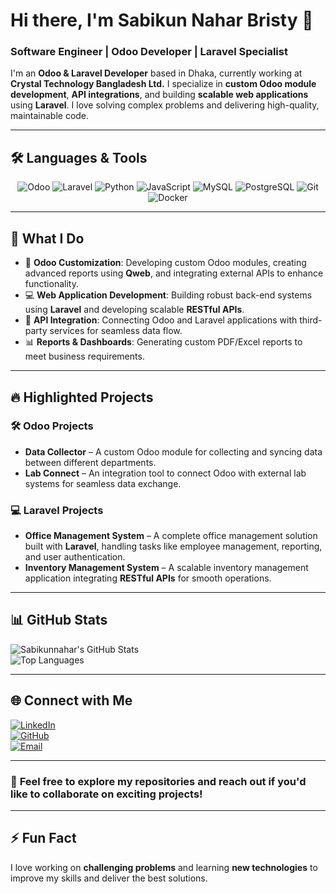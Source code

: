 # Hi there, I'm **Sabikun Nahar Bristy** 👋  
### Software Engineer | Odoo Developer | Laravel Specialist 

I'm an **Odoo & Laravel Developer** based in Dhaka, currently working at **Crystal Technology Bangladesh Ltd.** I specialize in **custom Odoo module development**, **API integrations**, and building **scalable web applications** using **Laravel**. I love solving complex problems and delivering high-quality, maintainable code.

---
## 🛠️ **Languages & Tools**

<p align="center">
  <img src="https://img.shields.io/badge/Odoo-EE0022?style=for-the-badge&logo=odoo&logoColor=white" alt="Odoo"/>
  <img src="https://img.shields.io/badge/Laravel-FF2D20?style=for-the-badge&logo=laravel&logoColor=white" alt="Laravel"/>
  <img src="https://img.shields.io/badge/Python-3776AB?style=for-the-badge&logo=python&logoColor=white" alt="Python"/>
  <img src="https://img.shields.io/badge/JavaScript-F7DF1E?style=for-the-badge&logo=javascript&logoColor=black" alt="JavaScript"/>
  <img src="https://img.shields.io/badge/MySQL-4479A1?style=for-the-badge&logo=mysql&logoColor=white" alt="MySQL"/>
  <img src="https://img.shields.io/badge/PostgreSQL-336791?style=for-the-badge&logo=postgresql&logoColor=white" alt="PostgreSQL"/>
  <img src="https://img.shields.io/badge/Git-F05032?style=for-the-badge&logo=git&logoColor=white" alt="Git"/>
  <img src="https://img.shields.io/badge/Docker-2496ED?style=for-the-badge&logo=docker&logoColor=white" alt="Docker"/>
</p>

---

## 🔧 **What I Do**  

- 🔧 **Odoo Customization**: Developing custom Odoo modules, creating advanced reports using **Qweb**, and integrating external APIs to enhance functionality.  
- 💻 **Web Application Development**: Building robust back-end systems using **Laravel** and developing scalable **RESTful APIs**.  
- 🔗 **API Integration**: Connecting Odoo and Laravel applications with third-party services for seamless data flow.  
- 📊 **Reports & Dashboards**: Generating custom PDF/Excel reports to meet business requirements.  

---

## 🔥 **Highlighted Projects**  

### 🛠️ **Odoo Projects**  
- **Data Collector** – A custom Odoo module for collecting and syncing data between different departments.  
- **Lab Connect** – An integration tool to connect Odoo with external lab systems for seamless data exchange.  

### 💻 **Laravel Projects**  
- **Office Management System** – A complete office management solution built with **Laravel**, handling tasks like employee management, reporting, and user authentication.  
- **Inventory Management System** – A scalable inventory management application integrating **RESTful APIs** for smooth operations.  

---

## 📊 **GitHub Stats**  

![Sabikunnahar's GitHub Stats](https://github-readme-stats.vercel.app/api?username=Sabikunnahar&show_icons=true&theme=radical)  
![Top Languages](https://github-readme-stats.vercel.app/api/top-langs/?username=Sabikunnahar&layout=compact&theme=radical)  

---

## 🌐 **Connect with Me**  

[![LinkedIn](https://img.shields.io/badge/LinkedIn-blue?style=for-the-badge&logo=linkedin)](https://www.linkedin.com/in/sabikun-nahar-bristy)  
[![GitHub](https://img.shields.io/badge/GitHub-181717?style=for-the-badge&logo=github&logoColor=white)](https://github.com/Sabikunnahar)  
[![Email](https://img.shields.io/badge/Email-D14836?style=for-the-badge&logo=gmail&logoColor=white)](mailto:sabikunnaharbristy16@gmail.com)  

---

### 📝 **Feel free to explore my repositories and reach out if you'd like to collaborate on exciting projects!**  

---

## ⚡ **Fun Fact**  
I love working on **challenging problems** and learning **new technologies** to improve my skills and deliver the best solutions.
